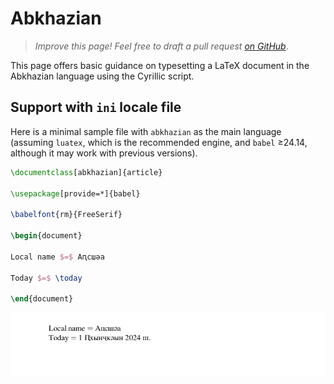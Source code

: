 # Abkhazian

<blockquote>
  <p><em>Improve this page! Feel free to draft a pull request <a href="https://github.com/latex3/babel/tree/docs/docs">on GitHub</a></em>.</p>
</blockquote>

This page offers basic guidance on typesetting a LaTeX document in the
Abkhazian language using the Cyrillic script.

## Support with `ini` locale file

Here is a minimal sample file with `abkhazian` as the main language
(assuming `luatex`, which is the recommended engine, and `babel` ≥24.14,
although it may work with previous versions).

```tex
\documentclass[abkhazian]{article}

\usepackage[provide=*]{babel}

\babelfont{rm}{FreeSerif}

\begin{document}

Local name $=$ Аԥсшәа

Today $=$ \today

\end{document}
```

![](../media/locale-abkhazian.png)